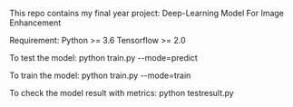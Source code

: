 This repo contains my final year project: Deep-Learning Model For Image Enhancement

Requirement:
Python >= 3.6
Tensorflow >= 2.0

To test the model:
python train.py --mode=predict

To train the model:
python train.py --mode=train

To check the model result with metrics:
python testresult.py 

